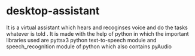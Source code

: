 # desktop-assistant
It is a virtual assistant which hears and recoginses voice and do the tasks whatever is told . It is made with the help of python in which the important libraries used are pyttsx3 python text-to-speech module and speech_recognition module of python which also contains pyAudio
